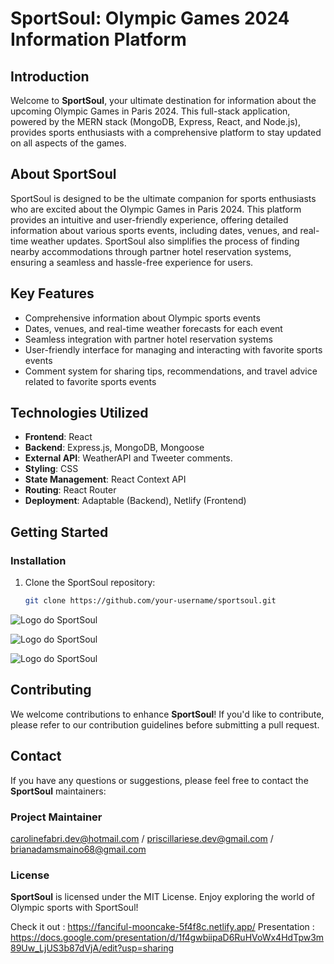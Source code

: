 # SportSoul: Olympic Games 2024 Information Platform

## Introduction

Welcome to **SportSoul**, your ultimate destination for information about the upcoming Olympic Games in Paris 2024. This full-stack application, powered by the MERN stack (MongoDB, Express, React, and Node.js), provides sports enthusiasts with a comprehensive platform to stay updated on all aspects of the games.

## About SportSoul

SportSoul is designed to be the ultimate companion for sports enthusiasts who are excited about the Olympic Games in Paris 2024. This platform provides an intuitive and user-friendly experience, offering detailed information about various sports events, including dates, venues, and real-time weather updates. SportSoul also simplifies the process of finding nearby accommodations through partner hotel reservation systems, ensuring a seamless and hassle-free experience for users.

## Key Features

- Comprehensive information about Olympic sports events
- Dates, venues, and real-time weather forecasts for each event
- Seamless integration with partner hotel reservation systems
- User-friendly interface for managing and interacting with favorite sports events
- Comment system for sharing tips, recommendations, and travel advice related to favorite sports events

## Technologies Utilized

- **Frontend**: React
- **Backend**: Express.js, MongoDB, Mongoose
- **External API**: WeatherAPI and Tweeter comments.
- **Styling**: CSS
- **State Management**: React Context API
- **Routing**: React Router
- **Deployment**: Adaptable (Backend), Netlify (Frontend)

## Getting Started

### Installation

1. Clone the SportSoul repository:
   ```bash
   git clone https://github.com/your-username/sportsoul.git

  ![Logo do SportSoul](/public/images/1.png)

  ![Logo do SportSoul](/public/images/2.png)

  ![Logo do SportSoul](/public/images/3.png)


## Contributing

We welcome contributions to enhance **SportSoul**! If you'd like to contribute, please refer to our contribution guidelines before submitting a pull request.

## Contact
If you have any questions or suggestions, please feel free to contact the **SportSoul** maintainers:

### Project Maintainer

carolinefabri.dev@hotmail.com  / priscillariese.dev@gmail.com / brianadamsmaino68@gmail.com

### License
**SportSoul** is licensed under the MIT License. Enjoy exploring the world of Olympic sports with SportSoul!


Check it out : https://fanciful-mooncake-5f4f8c.netlify.app/
Presentation : https://docs.google.com/presentation/d/1f4gwbiipaD6RuHVoWx4HdTpw3m89Uw_LjUS3b87dVjA/edit?usp=sharing

  

  









